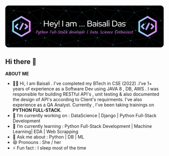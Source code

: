 ![logo](https://github.com/BaisaliDas/BaisaliDas/blob/main/github-header-image.png)
## Hi there 👋

**ABOUT ME**
- 👩‍🎓  Hi, I am Baisali . I've completed my BTech in CSE (2022) .I've 1+ years of experience as a Software Dev using JAVA 8 , DB, AWS . I was responsible for building RESTful API's , unit testing & also documented the design of API's according to Client's requirments. I've also experience as a QA Analyst. Currently , I've been taking trainings on **PYTHON FULL-STACK**. 
- 🔭 I’m currently working on : DataScience | Django | Python Full-Stack Development 
- 🌱 I’m currently learning : Python Full-Stack Development | Machine Learning| EDA | Web Scrapping 
- 💬 Ask me about : Python | DB | ML 
- 😄 Pronouns : She / her
- ⚡ Fun fact : I sleep most of the time

